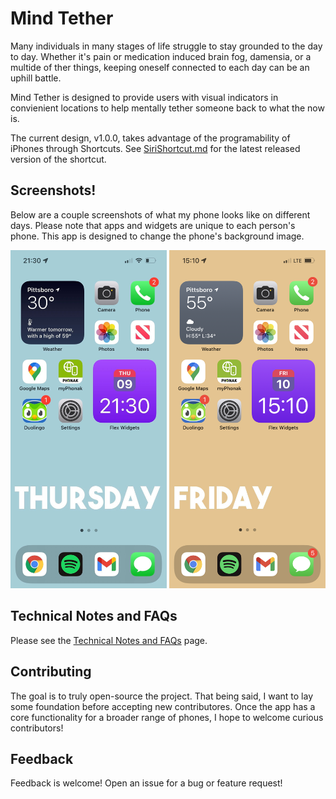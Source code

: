 
# Mind Tether

Many individuals in many stages of life struggle to stay grounded to the day to day. Whether it's pain or medication induced brain fog, damensia, or a multide of ther things, keeping oneself connected to each day can be an uphill battle.

Mind Tether is designed to provide users with visual indicators in convienient locations to help mentally tether someone back to what the now is.


The current design, v1.0.0, takes advantage of the programability of iPhones through Shortcuts. See [SiriShortcut.md](SiriShortcut.md) for the latest released version of the shortcut.

## Screenshots!
Below are a couple screenshots of what my phone looks like on different days. Please note that apps and widgets are unique to each person's phone. This app is designed to change the phone's background image.

<img src="./doc_files/thursday_screenshot.jpg" width="250"> <img src="./doc_files/friday_screenshot.png" width="250" >




## Technical Notes and FAQs
Please see the [Technical Notes and FAQs](TechNotesAndFAQ.md) page.

## Contributing
The goal is to truly open-source the project. That being said, I want to lay some foundation before accepting new contributores. Once the app has a core functionality for a broader range of phones, I hope to welcome curious contributors!
## Feedback
Feedback is welcome! Open an issue for a bug or feature request! 
